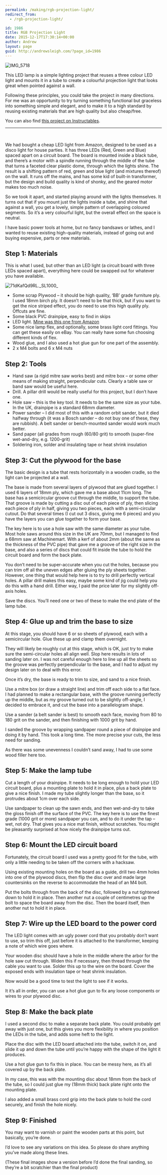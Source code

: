 ```yaml
---
permalink: /making/rgb-projection-light/
redirect_from:
  - /rgb-projection-light/

id: 1986
title: RGB Projection Light
date: 2015-12-17T17:30:14+00:00
author: Andrew
layout: page
guid: http://andrewsleigh.com/?page_id=1986
---
```

<img class="aligncenter size-full wp-image-2004" src="/assets/2015/12/IMG_5718.jpg" alt="IMG_5718"     />

This LED lamp is a simple lighting project that reuses a three colour LED light and mounts it in a tube to create a colourful projection light that looks great when pointed against a wall.

<!--more-->

Following these principles, you could take the project in many directions. For me was an opportunity to try turning something functional but graceless into something simple and elegant, and to make it to a high standard by reusing existing materials that are high quality but also cheap/free.

You can also find [this project on Instructables](http://www.instructables.com/id/RGB-Projection-Light/).

* * *

&nbsp;

We had bought a cheap LED light from Amazon, designed to be used as a disco light for house parties. It has three LEDs (Red, Green and Blue) spaced apart on a circuit board. The board is mounted inside a black tube, and there’s a motor with a spindle running through the middle of the tube that turns a faceted clear plastic dome, through which the lights shine. The result is a shifting pattern of red, green and blue light (and mixtures thereof) on the wall. It runs off the mains, and has some kid of built-in transformer, but the design and build quality is kind of shonky, and the geared motor makes too much noise.

So we took it apart, and started playing around with the lights themselves. It turns out that if you mount just the lights inside a tube, and shine that against a wall, you get a lovely, simple pattern of overlapping coloured segments. So it’s a very colourful light, but the overall effect on the space is neutral.

I have basic power tools at home, but no fancy bandsaws or lathes, and I wanted to reuse existing high-quality materials, instead of going out and buying expensive, parts or new materials.

## Step 1: Materials

This is what I used, but other than an LED light (a circuit board with three LEDs spaced apart), everything here could be swapped out for whatever you have available.

<img class="aligncenter size-full wp-image-1987" src="/assets/2015/12/71dKafQd9RL._SL1000_.jpg" alt="71dKafQd9RL._SL1000_"     />

  * Some scrap Plywood &#8211; it should be high quality, ‘BB’ grade furniture ply. I used 18mm birch ply. It doesn’t need to be that thick, but if you want to get the nice striped effect, you do need to use this high quality ply. Offcuts are fine.
  * Some black PVC drainpipe, easy to find in skips
  * LED light. [Mine was this one from Amazon](http://www.amazon.co.uk/gp/product/B00U6TYK1U/ref=as_li_tl?ie=UTF8&camp=1634&creative=19450&creativeASIN=B00U6TYK1U&linkCode=as2&tag=andrewsleighcom)
  * Some nice lamp flex, and optionally, some brass light cord fittings. You can get these easily on eBay. You can really have some fun choosing different kinds of flex.
  * Wood glue, and I also used a hot glue gun for one part of the assembly.
  * 2 x M4 bolts and 6 x M4 nuts

## Step 2: Tools

  * Hand saw (a rigid mitre saw works best) and mitre box &#8211; or some other means of making straight, perpendicular cuts. Clearly a table saw or band saw would be useful here.
  * Drill. A pillar drill would be really useful for this project, but I don’t have one.
  * Hole saw &#8211; this is the key tool. It needs to be the same size as your tube. In the UK, drainpipe is a standard 68mm diameter.
  * Power sander &#8211; I did most of this with a random orbit sander, but it died halfway through (it was a Bosch sander – do not buy one of these, they are rubbish). A belt sander or bench-mounted sander would work much better.
  * Sand paper (all grades from rough (60/80 grit) to smooth (super-fine wet-and-dry, e.g. 1200-grit)
  * Soldering iron, solder and insulating tape or heat shrink insulation

## Step 3: Cut the plywood for the base



The basic design is a tube that rests horizontally in a wooden cradle, so the light can be projected at a wall.

The base is made from several layers of plywood that are glued together. I used 6 layers of 18mm ply, which gave me a base about 11cm long. The base has a semicircular groove cut through the middle, to support the tube. That groove is made by cutting a disc out of each piece of ply, then slicing each piece of ply in half, giving you two pieces, each with a semi-circular cutout. Do that several times (I cut out 3 discs, giving me 6 pieces) and you have the layers you can glue together to form your base.

The key here is to use a hole saw with the same diameter as your tube. Most hole saws around this size in the UK are 70mm, but I managed to find a 68mm saw at Machinemart. With a kerf of about 2mm (about the same as the thickness of the PVC pipe) that gave me a groove of the right size in the base, and also a series of discs that could fit inside the tube to hold the circuit board and form the back plate.

You don’t need to be super-accurate when you cut the holes, because you can trim off all the uneven edges after gluing the ply sheets together. However, one thing that would help here is to try to drill perfectly vertical holes. A pillar drill makes this easy, maybe some kind of jig could help you do this with a hand drill. Either way, I paid the price later for my slightly off-axis holes.

Save the discs. You’ll need one or two of these to make the end plate of the lamp tube.

## Step 4: Glue up and trim the base to size


  
At this stage, you should have 6 or so sheets of plywood, each with a semicircular hole. Glue these up and clamp them overnight.

They will likely be roughly cut at this stage, which is OK, just try to make sure the semi-circular holes all align well. Slop here results in lots of sanding later on. I was not careful enough here to line up all the sheets so the groove was perfectly perpendicular to the base, and I had to adjust my design later on to deal with this error.

Once it’s dry, the base is ready to trim to size, and sand to a nice finish.

Use a mitre box (or draw a straight line) and trim off each side to a flat face. I had planned to make a rectangular base, with the groove running perfectly up the middle, but as my groove turned out to be slightly off-angle, I decided to embrace it, and cut the base into a parallelogram shape.

Use a sander (a belt sander is best) to smooth each face, moving from 80 to 180 grit on the sander, and then finishing with 1000 grit by hand.

I sanded the groove by wrapping sandpaper round a piece of drainpipe and doing it by hand. This took a long time. The more precise your cuts, the less need for sanding.

As there was some unevenness I couldn’t sand away, I had to use some wood filler here too.

## Step 5: Make the lamp tube


  
Cut a length of your drainpipe. It needs to be long enough to hold your LED circuit board, plus a mounting plate to hold it in place, plus a back plate to give a nice finish. I made my tube slightly longer than the base, so it protrudes about 1cm over each side.

Use sandpaper to clean up the sawn ends, and then wet-and-dry to take the gloss finish off the surface of the PVC. The key here is to use the finest grade (1000 grit or more) sandpaper you can, and to do it under the tap – wet, not dry. That gives you a nice mat finish, without scratches. You might be pleasantly surprised at how nicely the drainpipe turns out.

## Step 6: Mount the LED circuit board


  
Fortunately, the circuit board I used was a pretty good fit for the tube, with only a little needing to be taken off the corners with a hacksaw.

Using existing mounting holes on the board as a guide, drill two 4mm holes into one of the plywood discs, then flip the disc over and made large countersinks on the reverse to accommodate the head of an M4 bolt.

Put the bolts through from the back of the disc, followed by a nut tightened down to hold it in place. Then another nut a couple of centimetres up the bolt to space the board away from the disc. Then the board itself, then another nut to hold it in place.

## Step 7: Wire up the LED board to the power cord


  
The LED light comes with an ugly power cord that you probably don&#8217;t want to use, so trim this off, just before it is attached to the transformer, keeping a note of which wire goes where.

Your wooden disc should have a hole in the middle where the arbor for the hole saw cut through. Widen this if necessary, then thread through the cable you want to use. Solder this up to the wire on the board. Cover the exposed ends with insulation tape or heat shrink insulation.

Now would be a good time to test the light to see if it works.

It it’s all in order, you can use a hot glue gun to fix any loose components or wires to your plywood disc.

## Step 8: Make the back plate



I used a second disc to make a separate back plate. You could probably get away with just one, but this gives you more flexibility in where you position the LEDs in the tube, and adds some heft to the light.

Place the disc with the LED board attached into the tube, switch it on, and slide it up and down the tube until you&#8217;re happy with the shape of the light it produces.

Use a hot glue gun to fix this in place. You can be messy here, as it’s all covered up by the back plate.

In my case, this was with the mounting disc about 18mm from the back of the tube, so I could just glue my (18mm thick) back plate right onto the mounting plate.

I also added a small brass cord grip into the back plate to hold the cord securely, and finish the hole nicely.

## Step 9: Finished



You may want to varnish or paint the wooden parts at this point, but basically, you’re done.

I’d love to see any variations on this idea. So please do share anything you’ve made along these lines.

(These final images show a version before I’d done the final sanding, so they’re a bit scratchier than the final product)
